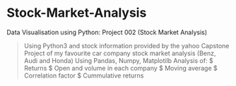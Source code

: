 # Stock-Market-Analysis
Data Visualisation using Python: Project 002 (Stock Market Analysis)

> Using Python3 and stock information provided by the yahoo
> Capstone Project of my favourite car company stock market analysis (Benz, Audi and Honda)
> Using Pandas, Numpy, Matplotilb
> Analysis of:
    $ Returns
    $ Open and volume in each company
    $ Moving average 
    $ Correlation factor 
    $ Cummulative returns

